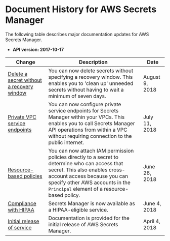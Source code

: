# Document History for AWS Secrets Manager<a name="document-history"></a>

The following table describes major documentation updates for AWS Secrets Manager\.
+ **API version: 2017\-10\-17**

| Change | Description | Date | 
| --- |--- |--- |
| [Delete a secret without a recovery window](https://docs.aws.amazon.com/secretsmanager/latest/userguide/manage_delete-restore-secret.html) | You can now delete secrets without specifying a recovery window\. This enables you to 'clean up' unneeded secrets without having to wait a minimum of seven days\. | August 9, 2018 | 
| [Private VPC service endpoints](https://docs.aws.amazon.com/secretsmanager/latest/userguide/rotation-network-rqmts.html) | You can now configure private service endpoints for Secrets Manager within your VPCs\. This enables you to call Secrets Manager API operations from within a VPC without requiring connection to the public internet\. | July 11, 2018 | 
| [Resource\-based policies](https://docs.aws.amazon.com/secretsmanager/latest/userguide/auth-and-access_resource-based-policies.html) | You can now attach IAM permission policies directly to a secret to determine who can access that secret\. This also enables cross\-account access because you can specify other AWS accounts in the `Principal` element of a resource\-based policy\. | June 26, 2018 | 
| [Compliance with HIPAA](https://docs.aws.amazon.com/secretsmanager/latest/userguide/intro.html#asm_compliance) | Secrets Manager is now available as a HIPAA\-eligible service\. | June 4, 2018 | 
| [Initial release of service](https://docs.aws.amazon.com/secretsmanager/latest/userguide/intro.html) | Documentation is provided for the initial release of AWS Secrets Manager\. | April 4, 2018 | 